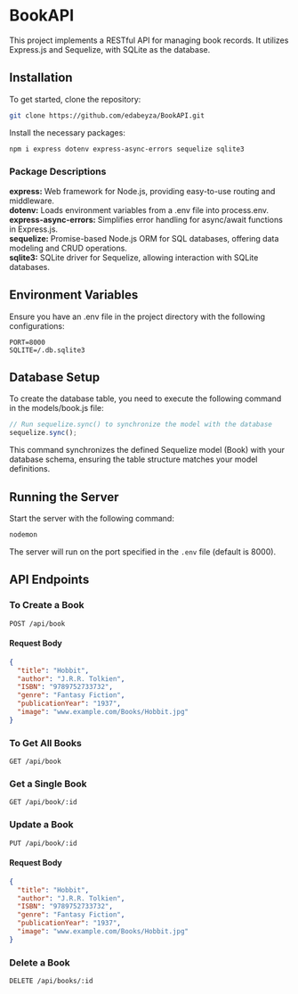 # BookAPI

This project implements a RESTful API for managing book records. It utilizes Express.js and Sequelize, with SQLite as the database.

## Installation

To get started, clone the repository:

```bash
git clone https://github.com/edabeyza/BookAPI.git
```
Install the necessary packages:

```bash
npm i express dotenv express-async-errors sequelize sqlite3
```

### Package Descriptions

**express:** Web framework for Node.js, providing easy-to-use routing and middleware.
<br>**dotenv:** Loads environment variables from a .env file into process.env.
<br>**express-async-errors:** Simplifies error handling for async/await functions in Express.js.
<br>**sequelize:** Promise-based Node.js ORM for SQL databases, offering data modeling and CRUD operations.
<br>**sqlite3:** SQLite driver for Sequelize, allowing interaction with SQLite databases.

## Environment Variables

Ensure you have an .env file in the project directory with the following configurations:

```env
PORT=8000
SQLITE=/.db.sqlite3
```
## Database Setup

To create the database table, you need to execute the following command in the models/book.js file:

```javascript
// Run sequelize.sync() to synchronize the model with the database
sequelize.sync();
```
This command synchronizes the defined Sequelize model (Book) with your database schema, ensuring the table structure matches your model definitions.

## Running the Server

Start the server with the following command:

```bash
nodemon
```

The server will run on the port specified in the `.env` file (default is 8000).

## API Endpoints

### To Create a Book

```http
POST /api/book
```

#### Request Body

```json
{
  "title": "Hobbit",
  "author": "J.R.R. Tolkien",
  "ISBN": "9789752733732",
  "genre": "Fantasy Fiction",
  "publicationYear": "1937",
  "image": "www.example.com/Books/Hobbit.jpg"
}
```

### To Get All Books

```http
GET /api/book
```

### Get a Single Book

```http
GET /api/book/:id
```

### Update a Book

```http
PUT /api/book/:id
```

#### Request Body

```json
{
  "title": "Hobbit",
  "author": "J.R.R. Tolkien",
  "ISBN": "9789752733732",
  "genre": "Fantasy Fiction",
  "publicationYear": "1937",
  "image": "www.example.com/Books/Hobbit.jpg"
}
```

### Delete a Book

```http
DELETE /api/books/:id
```
